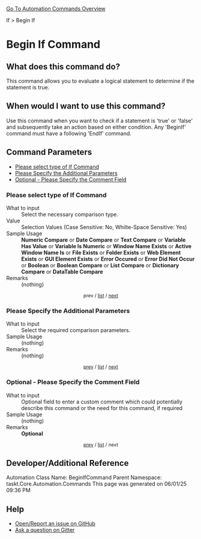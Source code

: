 <!--TITLE: Begin If Command -->
<!-- SUBTITLE: a command in the If group. -->
[Go To Automation Commands Overview](/automation-commands.md)


If &gt; Begin If


# Begin If Command


## What does this command do?
This command allows you to evaluate a logical statement to determine if the statement is true.


## When would I want to use this command?
Use this command when you want to check if a statement is 'true' or 'false' and subsequently take an action based on either condition. Any 'BeginIf' command must have a following 'EndIf' command.


<a id="param_list"></a>
## Command Parameters
- [Please select type of If Command](#param_0)
- [Please Specify the Additional Parameters](#param_1)
- [Optional - Please Specify the Comment Field](#param_2)


<a id="param_0"></a>
### Please select type of If Command


<dl>
<dt>What to input</dt><dd>Select the necessary comparison type.</dd>
<dt>Value</dt><dd>Selection Values (Case Sensitive: No, Whilte-Space Sensitive: Yes)</dd>
<dt>Sample Usage</dt><dd><strong>Numeric Compare</strong> or  <strong>Date Compare</strong> or  <strong>Text Compare</strong> or  <strong>Variable Has Value</strong> or  <strong>Variable Is Numeric</strong> or  <strong>Window Name Exists</strong> or  <strong>Active Window Name Is</strong> or  <strong>File Exists</strong> or  <strong>Folder Exists</strong> or  <strong>Web Element Exists</strong> or  <strong>GUI Element Exists</strong> or  <strong>Error Occured</strong> or  <strong>Error Did Not Occur</strong> or  <strong>Boolean</strong> or  <strong>Boolean Compare</strong> or  <strong>List Compare</strong> or  <strong>Dictionary Compare</strong> or  <strong>DataTable Compare</strong></dd>
<dt>Remarks</dt><dd>(nothing)</dd>
</dl>




<div style="font-size: 90%; text-align: center">


prev / [list](#param_list) / [next](#param_1)


</div>


<a id="param_1"></a>
### Please Specify the Additional Parameters


<dl>
<dt>What to input</dt><dd>Select the required comparison parameters.</dd>
<dt>Sample Usage</dt><dd>(nothing)</dd>
<dt>Remarks</dt><dd>(nothing)</dd>
</dl>




<div style="font-size: 90%; text-align: center">


[prev](#param_1) / [list](#param_list) / [next](#param_2)


</div>


<a id="param_2"></a>
### Optional - Please Specify the Comment Field


<dl>
<dt>What to input</dt><dd>Optional field to enter a custom comment which could potentially describe this command or the need for this command, if required</dd>
<dt>Sample Usage</dt><dd>(nothing)</dd>
<dt>Remarks</dt><dd><strong>Optional</strong><br></dd>
</dl>




<div style="font-size: 90%; text-align: center">


[prev](#param_2) / [list](#param_list) / next


</div>


## Developer/Additional Reference
Automation Class Name: BeginIfCommand
Parent Namespace: taskt.Core.Automation.Commands
This page was generated on 06/01/25 09:36 PM


## Help
- [Open/Report an issue on GitHub](https://github.com/rcktrncn/taskt/issues/new)
- [Ask a question on Gitter](https://gitter.im/taskt-rpa/Lobby)
